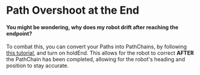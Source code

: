 # Path Overshoot at the End
#### You might be wondering, why does my robot drift after reaching the endpoint? 

To combat this, you can convert your Paths into PathChains, by following [this tutorial](pathtopathchain.md), and turn on holdEnd. This allows for the robot to correct **AFTER** the PathChain has been completed, allowing for the robot's heading and position to stay accurate.

